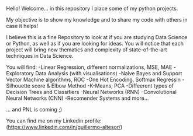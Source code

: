 Hello! Welcome... in this repository I place some of my python projects.

My objective is to show my knowledge and to share my code with others in case it helps!

I believe this is a fine Repository to look at if you are studying Data Science or Python, as well as if you are looking for ideas. You will notice that each project will bring new thematics and complexity of state-of-the-art techniques in Data Science.

You will find:
-Linear Regression, different normalizations, MSE, MAE
-Exploratory Data Analysis (with visualisations)
-Naive Bayes and Support Vector Machine algorithms, ROC
-One Hot Encoding, Softmax Regressin 
-Silhouette score & Elbow Method
-K-Means, PCA
-Diffeerent types of Decision Trees and Classifiers
-Neural Networks (RNN)
-Convolutional Neural Networks (CNN)
-Recomender Systems
 and more...

... and PNL is coming ;)


You can find me on my Linkedin profile: (https://www.linkedin.com/in/guillermo-altesor/)
